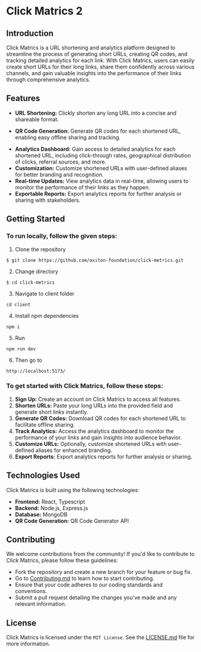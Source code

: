 ﻿# Click Matrics 2

## Introduction
Click Matrics is a URL shortening and analytics platform designed to streamline the process of generating short URLs, creating QR codes, and tracking detailed analytics for each link. With Click Matrics, users can easily create short URLs for their long links, share them confidently across various channels, and gain valuable insights into the performance of their links through comprehensive analytics.


## Features
- **URL Shortening:** Clickly  shorten any long URL into a concise and shareable format.
  
<!-- ![Click Matrics](./readme-assets/links.png) -->
- **QR Code Generation:** Generate QR codes for each shortened URL, enabling easy offline sharing and tracking.
  
<!-- ![Click Matrics](./readme-assets/qrs.png) -->
- **Analytics Dashboard:** Gain access to detailed analytics for each shortened URL, including click-through rates, geographical distribution of clicks, referral sources, and more.
- **Customization:** Customize shortened URLs with user-defined aliases for better branding and recognition.
- **Real-time Updates:** View analytics data in real-time, allowing users to monitor the performance of their links as they happen.
- **Exportable Reports:** Export analytics reports for further analysis or sharing with stakeholders.

## Getting Started

### To run locally, follow the given steps:
1. Clone the repository
```
$ git clone https://github.com/oxiton-foundation/click-metrics.git
```
2. Change directory
```
$ cd click-metrics
```
3. Navigate to client folder
```
cd client
```
4. Install npm dependencies
```
npm i
```
5. Run
```
npm run dev
```
6. Then go to
```
http://localhost:5173/
```

### To get started with Click Matrics, follow these steps:
1. **Sign Up:** Create an account on Click Matrics to access all features.
2. **Shorten URLs:** Paste your long URLs into the provided field and generate short links instantly.
3. **Generate QR Codes:** Download QR codes for each shortened URL to facilitate offline sharing.
4. **Track Analytics:** Access the analytics dashboard to monitor the performance of your links and gain insights into audience behavior.
5. **Customize URLs:** Optionally, customize shortened URLs with user-defined aliases for enhanced branding.
6. **Export Reports:** Export analytics reports for further analysis or sharing.

## Technologies Used 
Click Matrics is built using the following technologies:
- **Frontend:** React, Typescript
- **Backend:** Node.js, Express.js
- **Database:** MongoDB
- **QR Code Generation:** QR Code Generator API

## Contributing
We welcome contributions from the community! If you'd like to contribute to Click Matrics, please follow these guidelines:
- Fork the repository and create a new branch for your feature or bug fix.
- Go to [Contributing.md](CONTRIBUTION.md) to learn how to start contributing.
- Ensure that your code adheres to our coding standards and conventions.
- Submit a pull request detailing the changes you've made and any relevant information.

## License
Click Matrics is licensed under the `MIT License`. See the [LICENSE.md](LICENSE.md) file for more information.
